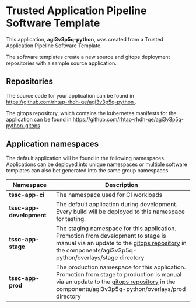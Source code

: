 # Trusted Application Pipeline Software Template

This application, **agi3v3p5q-python**, was created from a Trusted Application Pipeline Software Template.

The software templates create a new source and gitops deployment repositories with a sample source application. 

## Repositories

The source code for your application can be found in [https://github.com/rhtap-rhdh-qe/agi3v3p5q-python ](https://github.com/rhtap-rhdh-qe/agi3v3p5q-python ).
 
The gitops repository, which contains the kubernetes manifests for the application can be found in 
[https://github.com/rhtap-rhdh-qe/agi3v3p5q-python-gitops ](https://github.com/rhtap-rhdh-qe/agi3v3p5q-python-gitops ) 

## Application namespaces 

The default application will be found in the following namespaces. Applications can be deployed into unique namespaces or multiple software templates can also bet generated into the same group namespaces.  

|  Namespace   |  Description   |  
| -------- | -------- |
| **tssc-app-ci** | The namespace used for CI workloads |
| **tssc-app-development** | The default application during development. Every build will be deployed to this namespace for testing. |
| **tssc-app-stage** | The staging namespace for this application. Promotion from development to stage is manual via an update to the [gitops repository](https://github.com/rhtap-rhdh-qe/agi3v3p5q-python-gitops ) in the components/agi3v3p5q-python/overlays/stage directory |
| **tssc-app-prod** | The production namespace for this application. Promotion from stage to production is manual via an update to the [gitops repository](https://github.com/rhtap-rhdh-qe/agi3v3p5q-python-gitops ) in the components/agi3v3p5q-python/overlays/prod directory |